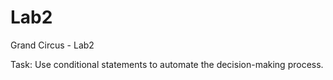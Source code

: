 # Lab2
Grand Circus - Lab2

Task: Use conditional statements to automate the decision-making process.
